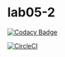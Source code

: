 # lab05-2

[![Codacy Badge](https://api.codacy.com/project/badge/Grade/c42353620eed40daaf4102f82214411e)](https://app.codacy.com/project/Stilink/lab05-2/dashboard)

[![CircleCI](https://circleci.com/gh/PDSW-ECI/base-proyectos.svg?style=svg)](https://circleci.com/gh/Stilink/lab05-2)
